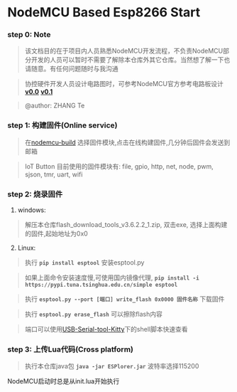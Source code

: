 # NodeMCU Based Esp8266 Start
### step 0: Note
> 该文档目的在于项目内人员熟悉NodeMCU开发流程，不负责NodeMCU部分开发的人员可以暂时不需要了解除本仓库外其它仓库。当然想了解一下也请随意。有任何问题随时与我沟通 

> 协控硬件开发人员设计电路图时，可参考NodeMCU官方参考电路板设计[**v0.0**](https://github.com/nodemcu/nodemcu-devkit)   [**v0.1**](https://github.com/nodemcu/nodemcu-devkit-v1.0)

> @author: ZHANG Te

### step 1: 构建固件(Online service)
> 在[nodemcu-build](https://nodemcu-build.com/) 选择固件模块,点击在线构建固件,几分钟后固件会发送到邮箱

> IoT Button 目前使用的固件模块有: file, gpio, http, net, node, pwm, sjson, tmr, uart, wifi

### step 2: 烧录固件
1. windows:
> 解压本仓库flash_download_tools_v3.6.2.2_1.zip, 双击exe, 选择上面构建的固件,起始地址为0x0

2. Linux:
> 执行 **```pip install esptool```** 安装esptool.py

> 如果上面命令安装速度慢,可使用国内镜像代理, **``` pip install -i https://pypi.tuna.tsinghua.edu.cn/simple esptool ```**

> 执行 **```esptool.py --port [端口] write_flash 0x0000 固件名称```** 下载固件

> 执行 **```esptool.py erase_flash```** 可以擦除flash内容

> 端口可以使用[USB-Serial-tool-Kitty](https://github.com/SenseAge/USB-Serial-tool-Kitty)下的shell脚本快速查看

### step 3: 上传Lua代码(Cross platform)
> 执行本仓库java包 **```java -jar ESPlorer.jar```** 波特率选择115200

NodeMCU启动时总是从init.lua开始执行
